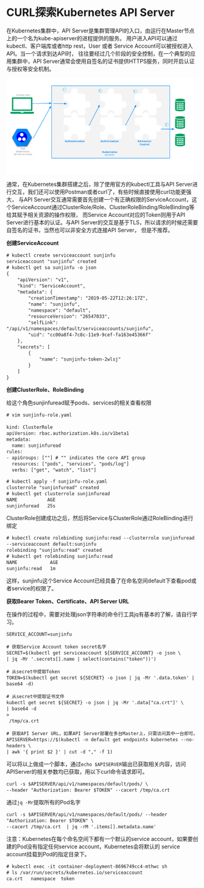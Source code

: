 # CURL探索Kubernetes API Server

在Kubernetes集群中，API Server是集群管理API的入口，由运行在Master节点上的一个名为kube-apiserver的进程提供的服务。 用户进入API可以通过kubectl、客户端库或者http rest，User 或者 Service Account可以被授权进入API。当一个请求到达API时， 往往要经过几个阶段的安全控制，在一个典型的应用集群中，API Server通常会使用自签名的证书提供HTTPS服务，同时开启认证与授权等安全机制。

![](/image/kubernetes/k8s-api-server-access.png)

通常，在Kubernetes集群搭建之后，除了使用官方的kubectl工具与API Server进行交互，我们还可以使用Postman或者curl了，有些时候直接使用curl功能更强大， 与API Server交互通常需要首先创建一个有正确权限的ServiceAccount，这个ServiceAccount通过ClusterRole/Role、ClusterRoleBinding/RoleBinding等给其赋予相关资源的操作权限， 而Service Account对应的Token则用于API Server进行基本的认证。与API Server的交互是基于TLS，所以请求的时候还需要自签名的证书，当然也可以非安全方式连接API Server， 但是不推荐。

**创建ServiceAccount**

```
# kubectl create serviceaccount sunjinfu
serviceaccount "sunjinfu" created
# kubectl get sa sunjinfu -o json
{
    "apiVersion": "v1",
    "kind": "ServiceAccount",
    "metadata": {
        "creationTimestamp": "2019-05-22T12:26:17Z",
        "name": "sunjinfu",
        "namespace": "default",
        "resourceVersion": "26547033",
        "selfLink": "/api/v1/namespaces/default/serviceaccounts/sunjinfu",
        "uid": "cc00a8f4-7c8c-11e9-9cef-fa163e45366f"
    },
    "secrets": [
        {
            "name": "sunjinfu-token-2wlsj"
        }
    ]
}
```

**创建ClusterRole、RoleBinding**

给这个角色sunjinfuread赋予pods、services的相关查看权限

```
# vim sunjinfu-role.yaml

kind: ClusterRole
apiVersion: rbac.authorization.k8s.io/v1beta1
metadata:
  name: sunjinfuread
rules:
- apiGroups: [""] # "" indicates the core API group
  resources: ["pods", "services", "pods/log"]
  verbs: ["get", "watch", "list"]
```

```
# kubectl apply -f sunjinfu-role.yaml
clusterrole "sunjinfuread" created
# kubectl get clusterrole sunjinfuread
NAME           AGE
sunjinfuread   25s
```

ClusterRole创建成功之后，然后将Service与ClusterRole通过RoleBinding进行绑定

```
# kubectl create rolebinding sunjinfu:read --clusterrole sunjinfuread --serviceaccount default:sunjinfu
rolebinding "sunjinfu:read" created
# kubectl get rolebinding sunjinfu:read
NAME            AGE
sunjinfu:read   1m
```

这样，sunjinfu这个Service Account已经具备了在命名空间default下查看pod或者service的权限了。

**获取Bearer Token、Certificate、API Server URL**

在操作的过程中，需要对处理json字符串的命令行工具jq有基本的了解，请自行学习。

```
SERVICE_ACCOUNT=sunjinfu

# 获取Service Account token secret名字
SECRET=$(kubectl get serviceaccount ${SERVICE_ACCOUNT} -o json \
| jq -Mr '.secrets[].name | select(contains("token"))')

# 从secret中提取Token
TOKEN=$(kubectl get secret ${SECRET} -o json | jq -Mr '.data.token' | base64 -d)

# 从secret中提取证书文件
kubectl get secret ${SECRET} -o json | jq -Mr '.data["ca.crt"]' \
| base64 -d 
>
 /tmp/ca.crt

# 获取API Server URL，如果API Server部署在多台Master上，只需访问其中一台即可。
APISERVER=https://$(kubectl -n default get endpoints kubernetes --no-headers \
| awk '{ print $2 }' | cut -d "," -f 1)
```

可以将以上做成一个脚本，通过`echo $APISERVER`输出已获取相关内容，访问APIServer的相关参数均已获取，用以下curl命令请求即可。

```
curl -s $APISERVER/api/v1/namespaces/default/pods/ \
--header "Authorization: Bearer $TOKEN" --cacert /tmp/ca.crt
```

通过`jq -Mr`提取所有的Pod名字

```
curl -s $APISERVER/api/v1/namespaces/default/pods/ --header "Authorization: Bearer $TOKEN" \
--cacert /tmp/ca.crt  | jq -rM '.items[].metadata.name'
```

注意：Kubernetes在每个命名空间下都有一个默认的service account，如果要创建的Pod没有指定任何service account，Kubernetes会将默认的 service account挂载到Pod的指定目录下。

```
# kubectl exec -it container-deployment-8696749cc4-mthwc sh
# ls /var/run/secrets/kubernetes.io/serviceaccount
ca.crt   namespace  token
```



